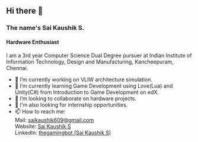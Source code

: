 ## Hi there 👋

### The name's Sai Kaushik S.
#### Hardware Enthusiast
I am a 3rd year Computer Science Dual Degree pursuer at Indian Institute of Information Technology, Design and Manufacturing, Kancheepuram, Chennai. 

- 🔭 I’m currently working on VLIW architecture simulation.
- 🌱 I’m currently learning Game Development using Love(Lua) and Unity(C#) from Introduction to Game Development on edX.
- 👯 I’m looking to collaborate on hardware projects.
- 👯 I'm also looking for internship opportunities.
- 📫 How to reach me: \
    Mail: [saikaushik609@gmail.com](mailto:saikaushik609@gmail.com) \
    Website: [Sai Kaushik S](https://thegamingbot.github.io/thegamingbot/) \
    LinkedIn: [thegamingbot (Sai Kaushik S)](https://www.linkedin.com/in/kihsuakias/)

